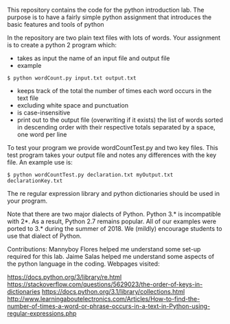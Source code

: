 This repository contains the code for the python introduction lab. The
purpose is to have a fairly simple python assignment that introduces
the basic features and tools of python

In the repository are two plain text files with lots of words. Your
assignment is to create a python 2 program which:
* takes as input the name of an input file and output file
* example

`$ python wordCount.py input.txt output.txt`
* keeps track of the total the number of times each word occurs in the text file 
* excluding white space and punctuation
* is case-insensitive
* print out to the output file (overwriting if it exists) the list of
  words sorted in descending order with their respective totals
  separated by a space, one word per line

To test your program we provide wordCountTest.py and two key
files. This test program takes your output file and notes any
differences with the key file. An example use is:

`$ python wordCountTest.py declaration.txt myOutput.txt declarationKey.txt`

The re regular expression library and python dictionaries should be
used in your program. 

Note that there are two major dialects of Python.  Python 3.* is
incompatible with 2*.  As a result, Python 2.7 remains popular.  All
of our examples were ported to 3.* during the summer of 2018.  We (mildly)
encourage students to use that dialect of Python.

Contributions:  Mannyboy Flores helped me understand some set-up required for this lab.
                Jaime Salas helped me understand some aspects of the python language in the coding.
Webpages visited:
                
https://docs.python.org/3/library/re.html
https://stackoverflow.com/questions/5629023/the-order-of-keys-in-dictionaries
https://docs.python.org/3.1/library/collections.html
http://www.learningaboutelectronics.com/Articles/How-to-find-the-number-of-times-a-word-or-phrase-occurs-in-a-text-in-Python-using-regular-expressions.php